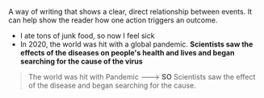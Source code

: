 A way of writing that shows a clear, direct relationship between events. It can help show the reader how one action triggers an outcome.

* I ate tons of junk food, so now I feel sick
* In 2020, the world was hit with a global pandemic. **Scientists saw the effects of the diseases on people's health and lives and began searching for the cause of the virus**
> The world was hit with Pandemic ---> **SO** Scientists saw the effect of the disease and began searching for the cause.
